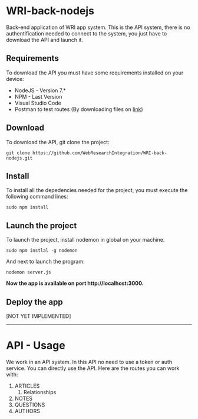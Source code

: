 # WRI-back-nodejs

Back-end application of WRI app system. This is the API system, there is no authentification needed to connect to the system, you just have to download the API and launch it.

## Requirements

To download the API you must have some requirements installed on your device:

- NodeJS - Version 7.*
- NPM - Last Version
- Visual Studio Code
- Postman to test routes (By downloading files on [link]())

## Download

To download the API, git clone the project:

```shell
git clone https://github.com/WebResearchIntegration/WRI-back-nodejs.git
```

## Install

To install all the depedencies needed for the project, you must execute the following command lines:

```shell
sudo npm install
```

## Launch the project

To launch the project, install nodemon in global on your machine.

```shell
sudo npm instlal -g nodemon
```

And next to launch the program:

```shell
nodemon server.js
```

**Now the app is available on port http://localhost:3000.**

## Deploy the app

[NOT YET IMPLEMENTED]


---

# API - Usage

We work in an API system. In this API no need to use a token or auth service. You can directly use the API.
Here are the routes you can work with:

1. ARTICLES
    1. Relationships
1. NOTES
1. QUESTIONS
1. AUTHORS